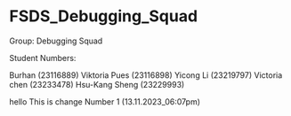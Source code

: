 # FSDS_Debugging_Squad
Group: Debugging Squad

Student Numbers:

Burhan (23116889)
Viktoria Pues (23116898)
Yicong Li (23219797)
Victoria chen (23233478)
Hsu-Kang Sheng (23229993)


hello 
This is change Number 1 (13.11.2023_06:07pm)
